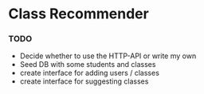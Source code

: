 # Class Recommender

### TODO

- Decide whether to use the HTTP-API or write my own
- Seed DB with some students and classes
- create interface for adding users / classes
- create interface for suggesting classes 
